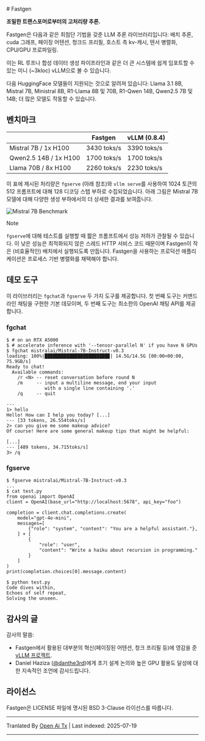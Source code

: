 <translate-content># Fastgen

**조밀한 트랜스포머로부터의 고처리량 추론.**

Fastgen은 다음과 같은 최첨단 기법을 갖춘 LLM 추론 라이브러리입니다: 배치 추론, cuda 그래프, 페이징 어텐션, 청크드 프리필, 호스트 측 kv-캐시, 텐서 병렬화, CPU/GPU 프로파일링.

이는 RL 루프나 합성 데이터 생성 파이프라인과 같은 더 큰 시스템에 쉽게 임포트할 수 있는 미니 (~3kloc) vLLM으로 볼 수 있습니다.

다음 HuggingFace 모델들이 지원되는 것으로 알려져 있습니다: Llama 3.1 8B, Mistral 7B, Ministral 8B, R1-Llama 8B 및 70B, R1-Qwen 14B, Qwen2.5 7B 및 14B; 더 많은 모델도 작동할 수 있습니다.

## 벤치마크

|                       | Fastgen      | vLLM (0.8.4) |
| --------------------- | ------------ | -----------  |
| Mistral 7B / 1x H100  | 3430 toks/s  | 3390 toks/s  |
| Qwen2.5 14B / 1x H100 | 1700 toks/s  | 1700 toks/s  |
| Llama 70B / 8x H100   | 2260 toks/s  | 2230 toks/s  |

이 표에 제시된 처리량은 `fgserve` (아래 참조)와 `vllm serve`를 사용하여 1024 토큰의 512 프롬프트에 대해 128 디코딩 스텝 부하로 수집되었습니다. 아래 그림은 Mistral 7B 모델에 대해 다양한 생성 부하에서의 더 상세한 결과를 보여줍니다.

![Mistral 7B Benchmark](https://raw.githubusercontent.com/facebookresearch/fastgen/main/scripts/data/mistral7-perf.png)

> [!NOTE]
> `fgserve`에 대해 테스트를 실행할 때 짧은 프롬프트에서 성능 저하가 관찰될 수 있습니다. 이 낮은 성능은 최적화되지 않은 스레드 HTTP 서비스 코드 때문이며 Fastgen이 작은 (비효율적인) 배치에서 실행되도록 만듭니다. Fastgen을 사용하는 프로덕션 애플리케이션은 프로세스 기반 병렬화를 채택해야 합니다.

## 데모 도구

이 라이브러리는 `fgchat`과 `fgserve` 두 가지 도구를 제공합니다. 첫 번째 도구는 커맨드라인 채팅을 구현한 기본 데모이며, 두 번째 도구는 최소한의 OpenAI 채팅 API를 제공합니다.

### fgchat



















```
$ # on an RTX A5000
$ # accelerate inference with '--tensor-parallel N' if you have N GPUs
$ fgchat mistralai/Mistral-7B-Instruct-v0.3  
loading: 100%|███████████████████████▉| 14.5G/14.5G [00:00<00:00, 75.9GB/s]
Ready to chat!
  Available commands:
    /r <N> -- reset conversation before round N
    /m     -- input a multiline message, end your input
              with a single line containing '.'
    /q     -- quit

---
1> hello
Hello! How can I help you today? [...]
--- [33 tokens, 26.554toks/s]
2> can you give me some makeup advice?
Of course! Here are some general makeup tips that might be helpful:

[...]
--- [489 tokens, 34.715toks/s]
3> /q
```
### fgserve


```
$ fgserve mistralai/Mistral-7B-Instruct-v0.3  
...
$ cat test.py
from openai import OpenAI
client = OpenAI(base_url="http://localhost:5678", api_key="foo")

completion = client.chat.completions.create(
    model="gpt-4o-mini",
    messages=[
        {"role": "system", "content": "You are a helpful assistant."},
    ] + [
        {
            "role": "user",
            "content": "Write a haiku about recursion in programming."
        }
    ]
)
print(completion.choices[0].message.content)

$ python test.py
Code dives within,
Echoes of self repeat,
Solving the unseen.
```
## 감사의 글

감사의 말씀:
- Fastgen에서 활용된 대부분의 혁신(페이징된 어텐션,
  청크 프리필 등)에 영감을 준 [vLLM 프로젝트](https://github.com/vllm-project/vllm).
- Daniel Haziza ([@danthe3rd](https://github.com/danthe3rd))에게
  초기 설계 논의와 높은 GPU 활용도 달성에 대한 지속적인 조언에 감사드립니다.

## 라이선스

Fastgen은 LICENSE 파일에 명시된 BSD 3-Clause 라이선스를 따릅니다.





---

Tranlated By [Open Ai Tx](https://github.com/OpenAiTx/OpenAiTx) | Last indexed: 2025-07-19

---
